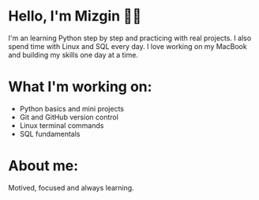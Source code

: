 # Hello, I'm Mizgin 👋🏼
I'm an learning Python step by step and practicing with real projects.
I also spend time with Linux and SQL every day.
I love working on my MacBook and building my skills one day at a time.

# What I'm working on:
- Python basics and mini projects
- Git and GitHub version control
- Linux terminal commands
- SQL fundamentals

# About me:
Motived, focused and always learning.
